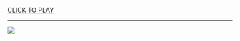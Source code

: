 
<a href="https://premium76.site?title=unblocked_games_6_plus&ref=13M">CLICK TO PLAY</a></h3>
<hr>

<a href="https://premium76.site?title=unblocked_games_6_plus&ref=13M"><img src="https://clearcache.store/games.png"></a>


